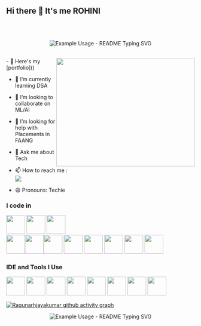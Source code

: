 ## Hi there 👋 It's me ROHINI

<br><br>

<p align="center">
  <img src="https://readme-typing-svg.demolab.com/?lines=Hi+there+It's+me+Rohini!;Software+Developer!;UI/UX+Designer!;&font=Fira%20Code&center=true&width=380&height=50&duration=4000&pause=1000" alt="Example Usage - README Typing SVG">
</p>



<br>
<img align="right" width="370" height="290" src="https://i.pinimg.com/originals/47/f0/34/47f0342cec72b800463bf003eac1257e.gif">
- 🔭 Here's my [portfolio]() 
                                                
- 🌱 I’m currently learning DSA

- 👯 I’m looking to collaborate on ML/AI

- 🤔 I’m looking for help with Placements in FAANG

- 💬 Ask me about Tech

- 📫 How to reach me :
<br /> [<img src="https://img.shields.io/badge/LinkedIn-0077B5?style=for-the-badge&logo=linkedin&logoColor=white" />](www.linkedin.com/in/rohini-m-software-developer/)

- 😄 Pronouns: Techie





### I code in
<img height="50" width="50" src="https://img.icons8.com/color/48/000000/python.png" />   <img height="50" width="50" src="https://img.icons8.com/color/48/000000/html-5.png" /> <img height="50" width="50" src="https://img.icons8.com/color/48/000000/css3.png" />  
<img height="50" width="50" src="https://img.icons8.com/color/48/000000/javascript.png"/><img height="50" width="50" src="https://img.icons8.com/color/48/000000/tensorflow.png"/><img height="50" width="50" src="https://img.icons8.com/fluent/48/000000/arduino.png"/> <img height="50" width="50" src="https://img.icons8.com/color/48/000000/react-native.png"/> <img height="50" width="50" src="https://img.icons8.com/color/48/000000/mysql-logo.png"/> <img height="50" width="50" src="https://img.icons8.com/color/48/000000/mongodb.png"/> <img height="50" width="50" src="https://img.icons8.com/color/48/000000/nodejs.png"/> <img height="50" width="50" src="https://img.icons8.com/fluency/48/000000/handlebar-mustache.png"/> 

### IDE and Tools I Use
<img height="50" width="50" src="https://img.icons8.com/color/48/000000/visual-studio-code-2019.png"/> <img height="50" width="50" src="https://img.icons8.com/color/48/000000/pycharm.png"/> <img height="50" width="50" src="https://img.icons8.com/color/50/000000/git.png"/> <img height="50" width="50" src="https://img.icons8.com/dusk/64/000000/anaconda.png"/> <img height="50" src="https://img.icons8.com/officel/480/null/java-eclipse.png"/>  <img height="50" width="50" src="https://img.icons8.com/doodle/48/000000/adobe-photoshop.png"/> <img height="50" width="50" src="https://img.icons8.com/color/48/000000/figma--v1.png"/> <img height="50" width="50" src="https://img.icons8.com/?size=100&id=4VVL78edhbW9&format=png&color=000000"/>


[![Ragunarhjayakumar github activity graph](https://github-readme-activity-graph.vercel.app/graph?username=RagunathJayakumar&bg_color=000000&color=31d351&line=4c9e6c&point=1ddd2a&area=true&hide_border=true)](https://github.com/ashutosh00710/github-readme-activity-graph)


<p align="center">
  <img src="https://readme-typing-svg.demolab.com/?lines=Thankyou+for+visiting+me!;&font=Fira%20Code&center=true&width=380&height=50&duration=4000&pause=1000" alt="Example Usage - README Typing SVG">
</p>
